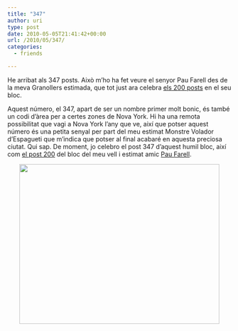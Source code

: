 ```yaml
---
title: "347"
author: uri
type: post
date: 2010-05-05T21:41:42+00:00
url: /2010/05/347/
categories:
  - friends

---
```

He arribat als 347 posts. Això m&#8217;ho ha fet veure el senyor Pau Farell des de la meva Granollers estimada, que tot just ara celebra [els 200 posts][1] en el seu bloc.

Aquest número, el 347, apart de ser un nombre primer molt bonic, és també un codi d&#8217;àrea per a certes zones de Nova York. Hi ha una remota possibilitat que vagi a Nova York l&#8217;any que ve, així que potser aquest número és una petita senyal per part del meu estimat Monstre Volador d&#8217;Espagueti que m&#8217;indica que potser al final acabaré en aquesta preciosa ciutat. Qui sap. De moment, jo celebro el post 347 d&#8217;aquest humil bloc, així com [el post 200][1] del bloc del meu vell i estimat amic [Pau Farell][2].

<p style="text-align: center;">
  <img class="aligncenter" title="347" src="http://upload.wikimedia.org/wikipedia/commons/thumb/c/cc/NY-347.svg/750px-NY-347.svg.png" alt="" width="450" height="360" />
</p>

 [1]: http://paufarell.blogspot.com/2010/04/no-tothom-arriba-als-200.html
 [2]: http://paufarell.blogspot.com/